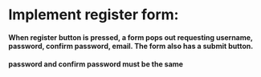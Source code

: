 # Implement register form: 
#### When register button is pressed, a form pops out requesting username, password, confirm password, email. The form also has a submit button. 
#### password and confirm password must be the same
